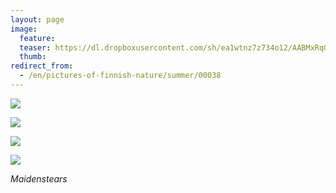 ```yaml
---
layout: page
image:
  feature:
  teaser: https://dl.dropboxusercontent.com/sh/ea1wtnz7z734o12/AABMxRqG58cuxrQamlX3UG44a/luontokuvat/kes%C3%A4/2/DSC31708-245px.jpg
  thumb:
redirect_from:
  - /en/pictures-of-finnish-nature/summer/00038
---
```


[![](https://dl.dropboxusercontent.com/sh/ea1wtnz7z734o12/AAAgOLNXH-JhmuS2NCeldS8Ja/luontokuvat/kes%C3%A4/2/DSC31709-800px.jpg)](https://dl.dropboxusercontent.com/sh/ea1wtnz7z734o12/AAAQcc3laQ7WIUUtJx8Lc4wIa/luontokuvat/kes%C3%A4/2/DSC31709.jpg)

[![](https://dl.dropboxusercontent.com/sh/ea1wtnz7z734o12/AABx2c9_7h6BYXLNSeYi2T8xa/luontokuvat/kes%C3%A4/2/DSC31711-800px.jpg)](https://dl.dropboxusercontent.com/sh/ea1wtnz7z734o12/AADSG2T3zofYHQBzo2tWo5jpa/luontokuvat/kes%C3%A4/2/DSC31711.jpg)

[![](https://dl.dropboxusercontent.com/sh/ea1wtnz7z734o12/AADtMkEC8v6oYqd0u-RJbIwHa/luontokuvat/kes%C3%A4/2/DSC31706-800px.jpg)](https://dl.dropboxusercontent.com/sh/ea1wtnz7z734o12/AABrJy9hoy03YCfDWaGqV-sRa/luontokuvat/kes%C3%A4/2/DSC31706.jpg)

[![](https://dl.dropboxusercontent.com/sh/ea1wtnz7z734o12/AAAmqNFHkzOoy3WzVQcRBoYXa/luontokuvat/kes%C3%A4/2/DSC31708-800px.jpg)](https://dl.dropboxusercontent.com/sh/ea1wtnz7z734o12/AAASUXMprTy_0kEWfice9UbIa/luontokuvat/kes%C3%A4/2/DSC31708.jpg)

*Maidenstears*
